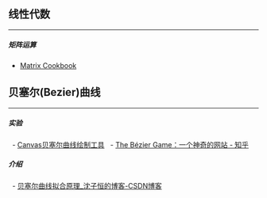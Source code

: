 
## 线性代数
---
##### 矩阵运算
  -  [Matrix Cookbook](https://www2.imm.dtu.dk/pubdb/pubs/3274-full.html)


## 贝塞尔(Bezier)曲线
---
##### 实验

  - [Canvas贝塞尔曲线绘制工具](http://wx.karlew.com/canvas/bezier/)
  - [The Bézier Game：一个神奇的网站 - 知乎](https://zhuanlan.zhihu.com/p/21799678)

##### 介绍

  - [贝塞尔曲线拟合原理_沈子恒的博客-CSDN博客](https://blog.csdn.net/shenziheng1/article/details/54410816)